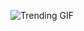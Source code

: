 ![Trending GIF](https://media0.giphy.com/media/v1.Y2lkPThiYjIxNzcyMWF5ODBzYm9nYjlyeDBzNGo1cmRpYnJ1NXJuOTdzYmlsNGc3a3RleSZlcD12MV9naWZzX3NlYXJjaCZjdD1n/2jMtpIi8mhE8ctiMtK/giphy.gif)
